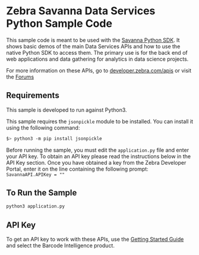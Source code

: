 Zebra Savanna Data Services Python Sample Code
==============================================

This sample code is meant to be used with the [Savanna Python SDK](https://github.com/Zebra/Savanna-Python-SDK).  It shows basic demos of the main Data Services APIs and how to use the native Python SDK to access them.  The primary use is for the back end of web applications and data gathering for analytics in data science projects.

For more information on these APIs, go to [developer.zebra.com/apis](https://developer.zebra.com/apis) or visit the [Forums](https://developer.zebra.com/forum/search?keys=&field_zebra_curated_tags_tid%5B%5D=273)

Requirements
--------

This sample is developed to run against Python3.

This sample requires the `jsonpickle` module to be installed. You can install it using the following command:

```bash
$> python3 -m pip install jsonpickle
```

Before running the sample, you must edit the `application.py` file and enter your API key. To obtain an API key please read the instructions below in the API Key section. Once you have obtained a key from the Zebra Developer Portal, enter it on the line containing the following prompt: `SavannaAPI.APIKey = ""`

To Run the Sample
--------

```bash
python3 application.py
```

API Key
--------

To get an API key to work with these APIs, use the [Getting Started Guide](https://developer.zebra.com/gsg) and select the Barcode Intelligence product.  
